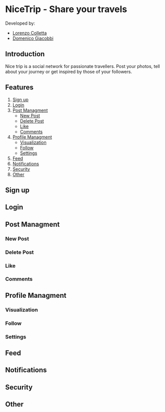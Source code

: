 # NiceTrip - Share your travels

Developed by:
- [Lorenzo Colletta](https://github.com/LorenzoColletta)
- [Domenico Giacobbi](https://github.com/giacobbidomenico)

## Introduction

Nice trip is a social network for passionate travellers. Post your photos, tell about your journey or get inspired by those of your followers.

## Features

1. [Sign up]()
2. [Login]()
3. [Post Managment]()
   - [New Post]()
   - [Delete Post]()
   - [Like]()
   - [Comments]()
4. [Profile Managment]()
   - [Visualization]()
   - [Follow]()
   - [Settings]()
5. [Feed]()
6. [Notifications]()
7. [Security]()
8. [Other]()

## Sign up
## Login
## Post Managment
### New Post
### Delete Post
### Like
### Comments
## Profile Managment
### Visualization
### Follow
### Settings
## Feed
## Notifications
## Security
## Other
